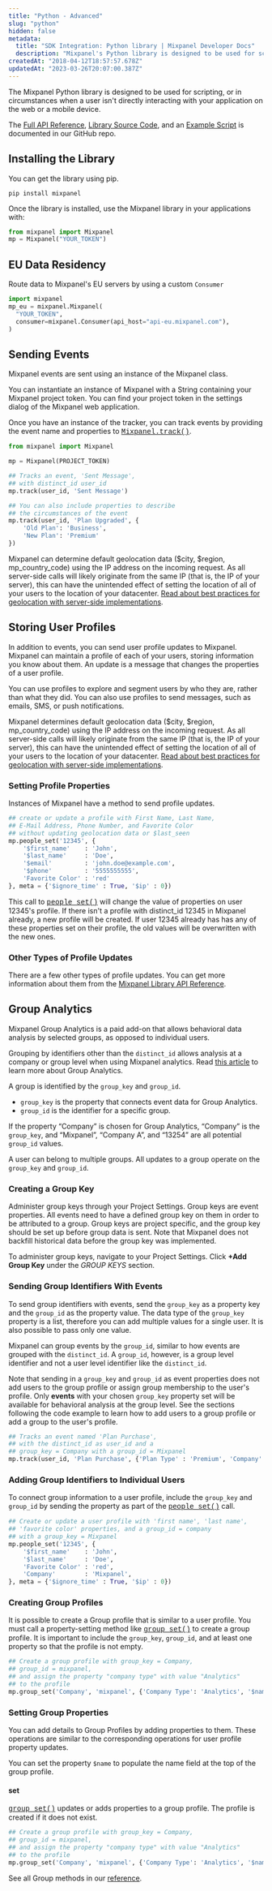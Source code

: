 ```yaml
---
title: "Python - Advanced"
slug: "python"
hidden: false
metadata: 
  title: "SDK Integration: Python library | Mixpanel Developer Docs"
  description: "Mixpanel's Python library is designed to be used for scripting, or in circumstances when a user isn't directly interacting with your application. Learn more here."
createdAt: "2018-04-12T18:57:57.678Z"
updatedAt: "2023-03-26T20:07:00.387Z"
---
```

The Mixpanel Python library is designed to be used for scripting, or in circumstances when a user isn't directly interacting with your application on the web or a mobile device.

The [Full API Reference](http://mixpanel.github.io/mixpanel-python), [Library Source Code](https://github.com/mixpanel/mixpanel-python), and an [Example Script](https://github.com/mixpanel/mixpanel-python/tree/master/demo) is documented in our GitHub repo.

## Installing the Library

You can get the library using pip.
```shell
pip install mixpanel
```

Once the library is installed, use the Mixpanel library in your applications with:

```py
from mixpanel import Mixpanel
mp = Mixpanel("YOUR_TOKEN")
```

## EU Data Residency

Route data to Mixpanel's EU servers by using a custom `Consumer`
```py
import mixpanel
mp_eu = mixpanel.Mixpanel(
  "YOUR_TOKEN",
  consumer=mixpanel.Consumer(api_host="api-eu.mixpanel.com"),
)
```

## Sending Events

Mixpanel events are sent using an instance of the Mixpanel class.

You can instantiate an instance of Mixpanel with a String containing your Mixpanel project token. You can find your project token in the settings dialog of the Mixpanel web application.

Once you have an instance of the tracker, you can track events by providing the event name and properties to <a style="font-family: courier" href="http://mixpanel.github.io/mixpanel-python/#mixpanel.Mixpanel.track">Mixpanel.track()</a>.
```python
from mixpanel import Mixpanel

mp = Mixpanel(PROJECT_TOKEN)

## Tracks an event, 'Sent Message',
## with distinct_id user_id
mp.track(user_id, 'Sent Message')

## You can also include properties to describe
## the circumstances of the event
mp.track(user_id, 'Plan Upgraded', {
    'Old Plan': 'Business',
    'New Plan': 'Premium'
})
```

Mixpanel can determine default geolocation data ($city, $region, mp_country_code) using the IP address on the incoming request. As all server-side calls will likely originate from the same IP (that is, the IP of your server), this can have the unintended effect of setting the location of all of your users to the location of your datacenter. [Read about best practices for geolocation with server-side implementations](https://mixpanel.com/blog/2014/09/08/everything-about-server-side-updates/).


## Storing User Profiles

In addition to events, you can send user profile updates to Mixpanel. Mixpanel can maintain a profile of each of your users, storing information you know about them. An update is a message that changes the properties of a user profile.

You can use profiles to explore and segment users by who they are, rather than what they did. You can also use profiles to send messages, such as emails, SMS, or push notifications.

Mixpanel determines default geolocation data ($city, $region, mp_country_code) using the IP address on the incoming request. As all server-side calls will likely originate from the same IP (that is, the IP of your server), this can have the unintended effect of setting the location of all of your users to the location of your datacenter. [Read about best practices for geolocation with server-side implementations](https://mixpanel.com/blog/2014/09/08/everything-about-server-side-updates/).

### Setting Profile Properties
Instances of Mixpanel have a method to send profile updates.

```python
## create or update a profile with First Name, Last Name,
## E-Mail Address, Phone Number, and Favorite Color
## without updating geolocation data or $last_seen
mp.people_set('12345', {
    '$first_name'    : 'John',
    '$last_name'     : 'Doe',
    '$email'         : 'john.doe@example.com',
    '$phone'         : '5555555555',
    'Favorite Color' : 'red'
}, meta = {'$ignore_time' : True, '$ip' : 0})
```

This call to <a style="font-family: courier" href="http://mixpanel.github.io/mixpanel-python/#mixpanel.Mixpanel.people_set">people_set()</a> will change the value of properties on user 12345's profile. If there isn't a profile with distinct_id 12345 in Mixpanel already, a new profile will be created. If user 12345 already has has any of these properties set on their profile, the old values will be overwritten with the new ones.

### Other Types of Profile Updates
There are a few other types of profile updates. You can get more information about them from the [Mixpanel Library API Reference](https://mixpanel.github.io/mixpanel-python).

## Group Analytics

Mixpanel Group Analytics is a paid add-on that allows behavioral data analysis by selected groups, as opposed to individual users.

Grouping by identifiers other than the `distinct_id` allows analysis at a company or group level when using Mixpanel analytics. Read [this article](https://help.mixpanel.com/hc/en-us/articles/360025333632) to learn more about Group Analytics.

A group is identified by the `group_key` and `group_id`.
* `group_key` is the property that connects event data for Group Analytics.
* `group_id` is the identifier for a specific group.

If the property “Company” is chosen for Group Analytics, “Company” is the `group_key`, and “Mixpanel”, “Company A”, and “13254” are all potential `group_id` values. 

A user can belong to multiple groups. All updates to a group operate on the `group_key` and `group_id`.

### Creating a Group Key
Administer group keys through your Project Settings. Group keys are event properties. All events need to have a defined group key on them in order to be attributed to a group. Group keys are project specific, and the group key should be set up before group data is sent. Note that Mixpanel does not backfill historical data before the group key was implemented.

To administer group keys, navigate to your Project Settings. Click **+Add Group Key** under the *GROUP KEYS* section.

### Sending Group Identifiers With Events
To send group identifiers with events, send the `group_key` as a property key and the `group_id` as the property value. The data type of the `group_key` property is a list, therefore you can add multiple values for a single user. It is also possible to pass only one value.

Mixpanel can group events by the `group_id`, similar to how events are grouped with the `distinct_id`. A `group_id`, however, is a group level identifier and not a user level identifier like the `distinct_id`. 

Note that sending in a `group_key` and `group_id` as event properties does not add users to the group profile or assign group membership to the user's profile. Only **events** with your chosen `group_key` property set will be available for behavioral analysis at the group level. See the sections following the code example to learn how to add users to a group profile or add a group to the user's profile.

```python
## Tracks an event named 'Plan Purchase',
## with the distinct_id as user_id and a 
## group_key = Company with a group_id = Mixpanel
mp.track(user_id, 'Plan Purchase', {'Plan Type' : 'Premium', 'Company' : 'mixpanel'})
```

### Adding Group Identifiers to Individual Users
To connect group information to a user profile, include the `group_key` and `group_id` by sending the property as part of the <a style="font-family: courier" href="https://mixpanel.github.io/mixpanel-python/#mixpanel.Mixpanel.people_set">people_set()</a> call. 
```python
## Create or update a user profile with 'first name', 'last name',
## 'favorite color' properties, and a group_id = company
## with a group_key = Mixpanel
mp.people_set('12345', {
    '$first_name'    : 'John',
    '$last_name'     : 'Doe',
    'Favorite Color' : 'red',
    'Company'        : 'Mixpanel',
}, meta = {'$ignore_time' : True, '$ip' : 0})
```
### Creating Group Profiles
It is possible to create a Group profile that is similar to a user profile. You must call a property-setting method like <a style="font-family: courier" href="https://mixpanel.github.io/mixpanel-python/#mixpanel.Mixpanel.group_set">group_set()</a> to create a group profile. It is important to include the `group_key`, `group_id`, and at least one property so that the profile is not empty.

```py Python
## Create a group profile with group_key = Company,
## group_id = mixpanel,
## and assign the property "company type" with value "Analytics"
## to the profile
mp.group_set('Company', 'mixpanel', {'Company Type': 'Analytics', '$name': 'Mixpanel'})
```

### Setting Group Properties
You can add details to Group Profiles by adding properties to them. These operations are similar to the corresponding operations for user profile property updates.

You can set the property `$name` to populate the name field at the top of the group profile.

#### set
<a style="font-family: courier" href="https://mixpanel.github.io/mixpanel-python/#mixpanel.Mixpanel.group_set">group_set()</a> updates or adds properties to a group profile. The profile is created if it does not exist.

```py Python
## Create a group profile with group_key = Company,
## group_id = mixpanel,
## and assign the property "company type" with value "Analytics"
## to the profile
mp.group_set('Company', 'mixpanel', {'Company Type': 'Analytics', '$name': 'Mixpanel'})
```

See all Group methods in our [reference](https://mixpanel.github.io/mixpanel-python/).
